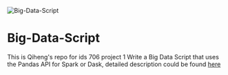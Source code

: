 ![Big-Data-Script](https://github.com/nogibjj/Big-Data-Script/actions/workflows/main.yml/badge.svg)
# Big-Data-Script
This is Qiheng's repo for ids 706 project 1 Write a Big Data Script that uses the Pandas API for Spark or Dask, detailed description could be found [here](https://noahgift.github.io/data-engineering-and-dataops/projects)
